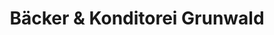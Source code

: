 ---
title: "Bäcker & Konditorei Grunwald"
url: /leipzig/baecker-und-konditorei-grunwald/
shop: Bäckerei
---